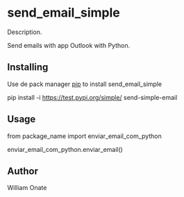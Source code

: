 # send_email_simple

Description.

Send emails with app Outlook with Python.

## Installing

Use de pack manager [pip](https://pip.pypa.io/en/stable/) to install send_email_simple


pip install -i https://test.pypi.org/simple/ send-simple-email


## Usage


from package_name import enviar_email_com_python

enviar_email_com_python.enviar_email()


## Author

William Onate
